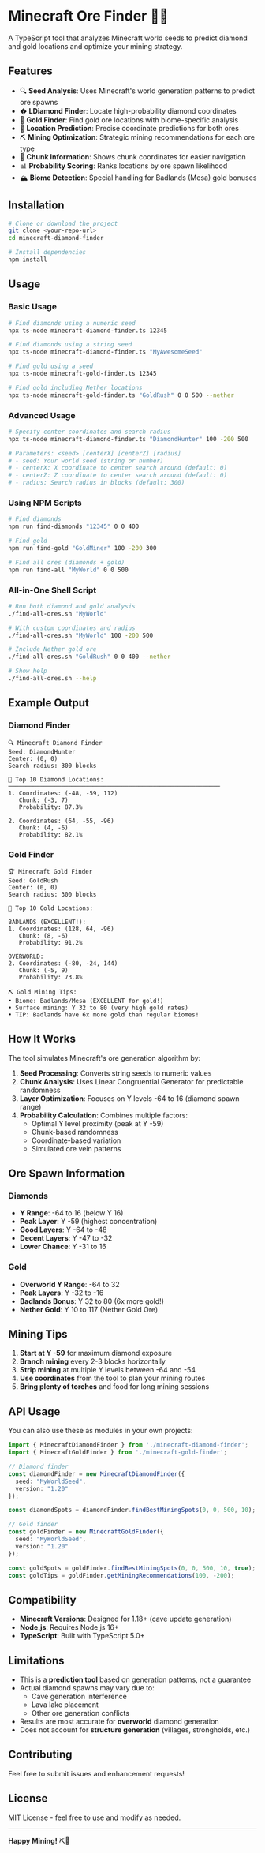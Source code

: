 # Minecraft Ore Finder 💎🏅

A TypeScript tool that analyzes Minecraft world seeds to predict diamond and gold locations and optimize your mining strategy.

## Features

- 🔍 **Seed Analysis**: Uses Minecraft's world generation patterns to predict ore spawns
- � **LDiamond Finder**: Locate high-probability diamond coordinates
- 🏅 **Gold Finder**: Find gold ore locations with biome-specific analysis
- 📍 **Location Prediction**: Precise coordinate predictions for both ores
- ⛏️ **Mining Optimization**: Strategic mining recommendations for each ore type
- 🎯 **Chunk Information**: Shows chunk coordinates for easier navigation
- 📊 **Probability Scoring**: Ranks locations by ore spawn likelihood
- 🏔️ **Biome Detection**: Special handling for Badlands (Mesa) gold bonuses

## Installation

```bash
# Clone or download the project
git clone <your-repo-url>
cd minecraft-diamond-finder

# Install dependencies
npm install
```

## Usage

### Basic Usage

```bash
# Find diamonds using a numeric seed
npx ts-node minecraft-diamond-finder.ts 12345

# Find diamonds using a string seed
npx ts-node minecraft-diamond-finder.ts "MyAwesomeSeed"

# Find gold using a seed
npx ts-node minecraft-gold-finder.ts 12345

# Find gold including Nether locations
npx ts-node minecraft-gold-finder.ts "GoldRush" 0 0 500 --nether
```

### Advanced Usage

```bash
# Specify center coordinates and search radius
npx ts-node minecraft-diamond-finder.ts "DiamondHunter" 100 -200 500

# Parameters: <seed> [centerX] [centerZ] [radius]
# - seed: Your world seed (string or number)
# - centerX: X coordinate to center search around (default: 0)
# - centerZ: Z coordinate to center search around (default: 0)  
# - radius: Search radius in blocks (default: 300)
```

### Using NPM Scripts

```bash
# Find diamonds
npm run find-diamonds "12345" 0 0 400

# Find gold
npm run find-gold "GoldMiner" 100 -200 300

# Find all ores (diamonds + gold)
npm run find-all "MyWorld" 0 0 500
```

### All-in-One Shell Script

```bash
# Run both diamond and gold analysis
./find-all-ores.sh "MyWorld"

# With custom coordinates and radius
./find-all-ores.sh "MyWorld" 100 -200 500

# Include Nether gold ore
./find-all-ores.sh "GoldRush" 0 0 400 --nether

# Show help
./find-all-ores.sh --help
```

## Example Output

### Diamond Finder
```
🔍 Minecraft Diamond Finder
Seed: DiamondHunter
Center: (0, 0)
Search radius: 300 blocks

💎 Top 10 Diamond Locations:
────────────────────────────────────────────────────────────
1. Coordinates: (-48, -59, 112)
   Chunk: (-3, 7)
   Probability: 87.3%

2. Coordinates: (64, -55, -96)
   Chunk: (4, -6)
   Probability: 82.1%
```

### Gold Finder
```
🏆 Minecraft Gold Finder
Seed: GoldRush
Center: (0, 0)
Search radius: 300 blocks

🏅 Top 10 Gold Locations:

BADLANDS (EXCELLENT!):
1. Coordinates: (128, 64, -96)
   Chunk: (8, -6)
   Probability: 91.2%

OVERWORLD:
2. Coordinates: (-80, -24, 144)
   Chunk: (-5, 9)
   Probability: 73.8%

⛏️ Gold Mining Tips:
• Biome: Badlands/Mesa (EXCELLENT for gold!)
• Surface mining: Y 32 to 80 (very high gold rates)
• TIP: Badlands have 6x more gold than regular biomes!
```

## How It Works

The tool simulates Minecraft's ore generation algorithm by:

1. **Seed Processing**: Converts string seeds to numeric values
2. **Chunk Analysis**: Uses Linear Congruential Generator for predictable randomness
3. **Layer Optimization**: Focuses on Y levels -64 to 16 (diamond spawn range)
4. **Probability Calculation**: Combines multiple factors:
   - Optimal Y level proximity (peak at Y -59)
   - Chunk-based randomness
   - Coordinate-based variation
   - Simulated ore vein patterns

## Ore Spawn Information

### Diamonds
- **Y Range**: -64 to 16 (below Y 16)
- **Peak Layer**: Y -59 (highest concentration)
- **Good Layers**: Y -64 to -48
- **Decent Layers**: Y -47 to -32
- **Lower Chance**: Y -31 to 16

### Gold
- **Overworld Y Range**: -64 to 32
- **Peak Layers**: Y -32 to -16
- **Badlands Bonus**: Y 32 to 80 (6x more gold!)
- **Nether Gold**: Y 10 to 117 (Nether Gold Ore)

## Mining Tips

1. **Start at Y -59** for maximum diamond exposure
2. **Branch mining** every 2-3 blocks horizontally
3. **Strip mining** at multiple Y levels between -64 and -54
4. **Use coordinates** from the tool to plan your mining routes
5. **Bring plenty of torches** and food for long mining sessions

## API Usage

You can also use these as modules in your own projects:

```typescript
import { MinecraftDiamondFinder } from './minecraft-diamond-finder';
import { MinecraftGoldFinder } from './minecraft-gold-finder';

// Diamond finder
const diamondFinder = new MinecraftDiamondFinder({
  seed: "MyWorldSeed",
  version: "1.20"
});

const diamondSpots = diamondFinder.findBestMiningSpots(0, 0, 500, 10);

// Gold finder
const goldFinder = new MinecraftGoldFinder({
  seed: "MyWorldSeed", 
  version: "1.20"
});

const goldSpots = goldFinder.findBestMiningSpots(0, 0, 500, 10, true); // Include nether
const goldTips = goldFinder.getMiningRecommendations(100, -200);
```

## Compatibility

- **Minecraft Versions**: Designed for 1.18+ (cave update generation)
- **Node.js**: Requires Node.js 16+
- **TypeScript**: Built with TypeScript 5.0+

## Limitations

- This is a **prediction tool** based on generation patterns, not a guarantee
- Actual diamond spawns may vary due to:
  - Cave generation interference
  - Lava lake placement
  - Other ore generation conflicts
- Results are most accurate for **overworld** diamond generation
- Does not account for **structure generation** (villages, strongholds, etc.)

## Contributing

Feel free to submit issues and enhancement requests!

## License

MIT License - feel free to use and modify as needed.

---

**Happy Mining!** ⛏️💎